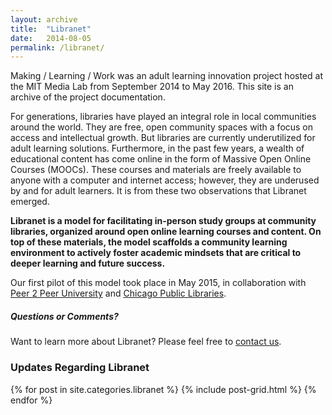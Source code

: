 ```yaml
---
layout: archive
title:  "Libranet"
date:   2014-08-05
permalink: /libranet/
---
```


<p class="disclaimer"> Making / Learning / Work was an adult learning innovation project hosted at the MIT Media Lab from September 2014 to May 2016. This site is an archive of the project documentation. </p>

For generations, libraries have played an integral role in local communities around the world. They are free, open community spaces with a focus on access and intellectual growth. But libraries are currently underutilized for adult learning solutions. Furthermore, in the past few years, a wealth of educational content has come online in the form of Massive Open Online Courses (MOOCs). These courses and materials are freely available to anyone with a computer and internet access; however, they are underused by and for adult learners. It is from these two observations that Libranet emerged. 

__Libranet is a model for facilitating in-person study groups at community libraries, organized around open online learning courses and content. On top of these materials, the model scaffolds a community learning environment to actively foster academic mindsets that are critical to deeper learning and future success.__

Our first pilot of this model took place in May 2015, in collaboration with [Peer 2 Peer University](https://p2pu.org/en/) and [Chicago Public Libraries](http://www.chipublib.org/).

##### Questions or Comments?

Want to learn more about Libranet? Please feel free to [contact us](http://learn.media.mit.edu/mlw/contact/).



### Updates Regarding Libranet

<div class="tiles">
    {% for post in site.categories.libranet %}
        {% include post-grid.html %}
    {% endfor %}
</div>